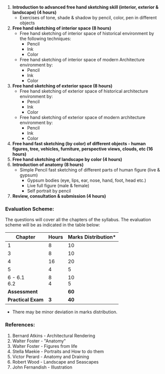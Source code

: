 1. **Introduction to advanced free hand sketching skill (interior, exterior & landscape) (4 hours)**
    * Exercises of tone, shade & shadow by pencil, color, pen in different objects
2. **Free hand sketching of interior space (8 hours)**
    * Free hand sketching of interior space of historical environment by the following techniques:
        * Pencil
        * Ink
        * Color
    * Free hand sketching of interior space of modern Architecture environment by:
        * Pencil
        * Ink
        * Color
3. **Free hand sketching of exterior space (8 hours)**
    * Free hand sketching of exterior space of historical architecture environment by:
        * Pencil
        * Ink
        * Color
    * Free hand sketching of exterior space of modern architecture environment by:
        * Pencil
        * Ink
        * Color
4. **Free hand fast sketching (by color) of different objects - human figures, tree, vehicles, furniture, perspective views, clouds, etc (16 hours)**
5. **Free hand sketching of landscape by color (4 hours)**
6. **Introduction of anatomy (8 hours)**
    * Simple Pencil fast sketching of different parts of human figure (live & gypsum)
        * Gypsum bodies (eye, lips, ear, nose, hand, foot, head etc.)
        * Live full figure (male & female)
        * Self portrait by pencil
7. **Review, consultation & submission (4 hours)**

### Evaluation Scheme:

The questions will cover all the chapters of the syllabus. The evaluation scheme will be as indicated in the table below:

| Chapter            | Hours    | Marks Distribution* |
| ------------------ | -------- | ------------------- |
| 1                  | 8        | 10                  |
| 3                  | 8        | 10                  |
| 4                  | 16       | 20                  |
| 5                  | 4        | 5                   |
| 6 - 6.1 <br> 6.2   | 8 <br> 4 | 10 <br> 5           |
| **Assessment**     |          | **60**              |
| **Practical Exam** | **3**    | **40**              |

* There may be minor deviation in marks distribution.

### References:

1. Bernard Atkins - Architectural Rendering
2. Walter Foster - "Anatomy"
3. Walter Foster - Figures from life
4. Stella Maekie - Portraits and How to do them
5. Victor Perard - Anatomy and Draining
6. Robert Wood - Landscape and Seascapes
7. John Fernandish - Illustration


